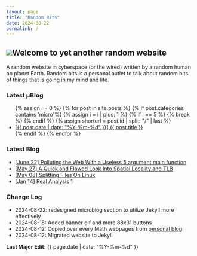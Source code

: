 ```yaml
---
layout: page
title: "Random Bits"
date: 2024-08-22
permalink: /
---
```

<!--<h2><img src = "{{site.baseurl}}/assets/gifs/pikachu-wave.gif" style = "float:left; margin-right: 1em;">Welcome to yet another random website</h2>-->
<h2 id = "page-title"><img id = "pikachu-title" src = "{{site.baseurl}}/assets/gifs/pikachu-wave.gif">Welcome to yet another random website</h2>
A random website in cyberspace (or the wired) written by a random human on planet Earth. 
Random bits is a personal outlet to talk about random bits of things that is going in my mind and life.

### Latest µBlog 
<ul>
{% assign i = 0 %}
{% for post in site.posts %}
    {% if post.categories contains 'micro'%}
        {% assign i = i | plus: 1 %}
        {% if i == 5 %}
            {% break %}
        {% endif %}
        {% assign shorturl = post.id | split: "/" | last %}
        <li><a href = '..{{ post.url }}'>[{{ post.date | date: "%Y-%m-%d" }}] {{ post.title }}</a></li>
    {% endif %}
{% endfor %}
</ul>

### Latest Blog 
* [[June 22] Polluting the Web With a Useless 5 argument main function](https://zakuarbor.github.io/blog/useless-main/)
* [[May 27] A Quick and Flawed Look Into Spatial Locality and TLB](https://zakuarbor.github.io/blog/regret-tlb-cacheline/)
* [[May 08] Splitting Files On Linux](https://zakuarbor.github.io/blog/split-files/)
* [[Jan 14] Real Analysis 1](https://zakuarbor.github.io/blog/math3001/)

### Change Log
* 2024-08-22: redesigned microblog section to utilize Jekyll more effectively
* 2024-08-18: Added banner gif and more 88x31 buttons
* 2024-08-12: Copied over every Math webpages from <a href = "https://zakuarbor.github.io/blog/">personal blog</a>
* 2024-08-12: Migrated website to Jekyll

<b>Last Major Edit:</b> {{ page.date | date: "%Y-%m-%d" }}
